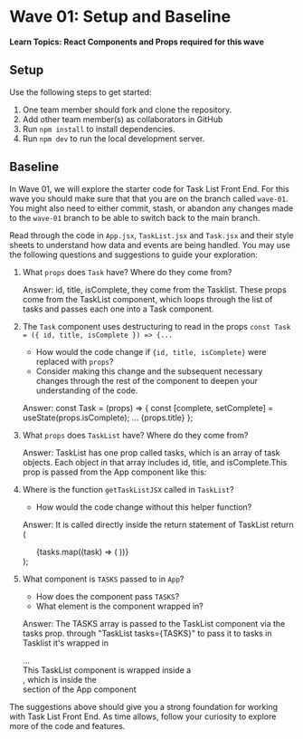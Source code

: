 # Wave 01: Setup and Baseline

**Learn Topics: React Components and Props required for this wave**

## Setup

Use the following steps to get started:

1. One team member should fork and clone the repository.
1. Add other team member(s) as collaborators in GitHub
1. Run `npm install` to install dependencies.
1. Run `npm dev` to run the local development server.

## Baseline

In Wave 01, we will explore the starter code for Task List Front End. For this wave you should make sure that that you are on the branch called `wave-01`. You might also need to either commit, stash, or abandon any changes made to the `wave-01` branch to be able to switch back to the main branch.

Read through the code in `App.jsx`, `TaskList.jsx` and `Task.jsx` and their style sheets to understand how data and events are being handled. You may use the following questions and suggestions to guide your exploration:

1. What `props` does `Task` have? Where do they come from?
   
   Answer: id, title, isComplete, they come from the Tasklist. 
   These props come from the TaskList component, which loops through the list of tasks and passes each one into a Task component.

2. The `Task` component uses destructuring to read in the props `const Task = ({ id, title, isComplete }) => {...`
    - How would the code change if `{id, title, isComplete}` were replaced with `props`?
    - Consider making this change and the subsequent necessary changes through the rest of the component to deepen your understanding of the code.
    
    Answer: 
    const Task = (props) => {
        const [complete, setComplete] = useState(props.isComplete);
        ...
        {props.title}
    };

3. What `props` does `TaskList` have? Where do they come from?
   
    Answer: TaskList has one prop called tasks, which is an array of task objects. Each object in that array includes id, title, and isComplete.This prop is passed from the App component like this:
    <TaskList tasks={TASKS} />

4. Where is the function `getTaskListJSX` called in `TaskList`?
    - How would the code change without this helper function?
    
    Answer: It is called directly inside the return statement of TaskList
    return (
        <ul className="tasks__list no-bullet">
            {tasks.map((task) => (
                <Task
                key={task.id}
                id={task.id}
                title={task.title}
                isComplete={task.isComplete}
            />
            ))}
        </ul>
    );

5. What component is `TASKS` passed to in `App`?
    - How does the component pass `TASKS`?
    - What element is the component wrapped in?

    Answer: 
    The TASKS array is passed to the TaskList component via the tasks prop.
    through "TaskList tasks={TASKS}" to pass it to tasks in Tasklist
    it's wrapped in <main><div>...</div></main>
    This TaskList component is wrapped inside a <div>, which is inside the <main> section of the App component

The suggestions above should give you a strong foundation for working with Task List Front End. As time allows, follow your curiosity to explore more of the code and features.
